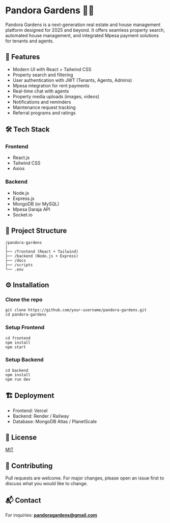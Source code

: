 
# Pandora Gardens 🌿🏡

Pandora Gardens is a next-generation real estate and house management platform designed for 2025 and beyond. 
It offers seamless property search, automated house management, and integrated Mpesa payment solutions for tenants and agents.

## 🚀 Features
- Modern UI with React + Tailwind CSS
- Property search and filtering
- User authentication with JWT (Tenants, Agents, Admins)
- Mpesa integration for rent payments
- Real-time chat with agents
- Property media uploads (images, videos)
- Notifications and reminders
- Maintenance request tracking
- Referral programs and ratings

## 🛠 Tech Stack
### Frontend
- React.js
- Tailwind CSS
- Axios

### Backend
- Node.js
- Express.js
- MongoDB (or MySQL)
- Mpesa Daraja API
- Socket.io

## 📁 Project Structure
```
/pandora-gardens
│
├── /frontend (React + Tailwind)
├── /backend (Node.js + Express)
├── /docs
├── /scripts
└── .env
```

## ⚙️ Installation

### Clone the repo
```
git clone https://github.com/your-username/pandora-gardens.git
cd pandora-gardens
```

### Setup Frontend
```
cd frontend
npm install
npm start
```

### Setup Backend
```
cd backend
npm install
npm run dev
```

## 🏗 Deployment
- Frontend: Vercel
- Backend: Render / Railway
- Database: MongoDB Atlas / PlanetScale

## 📜 License
[MIT](LICENSE)

## 🤝 Contributing
Pull requests are welcome. For major changes, please open an issue first to discuss what you would like to change.

## 📬 Contact
For inquiries: **pandoragardens@gmail.com**
